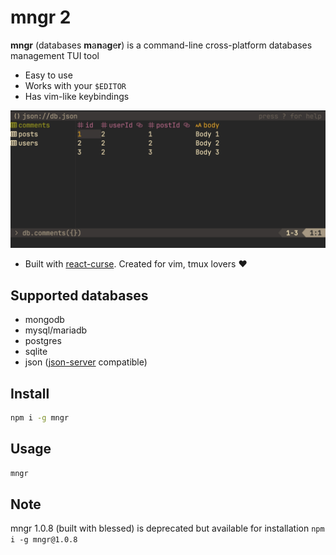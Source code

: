 # mngr 2

**mngr** (databases **m**a**n**a**g**e**r**) is a command-line cross-platform databases management TUI tool

- Easy to use
- Works with your `$EDITOR`
- Has vim-like keybindings

![](media/demo.gif)

- Built with [react-curse](https://github.com/infely/react-curse). Created for vim, tmux lovers :heart:

## Supported databases

- mongodb
- mysql/mariadb
- postgres
- sqlite
- json ([json-server](https://github.com/typicode/json-server) compatible)


## Install

```bash
npm i -g mngr
```

## Usage

```bash
mngr
```

## Note

mngr 1.0.8 (built with blessed) is deprecated but available for installation `npm i -g mngr@1.0.8`
